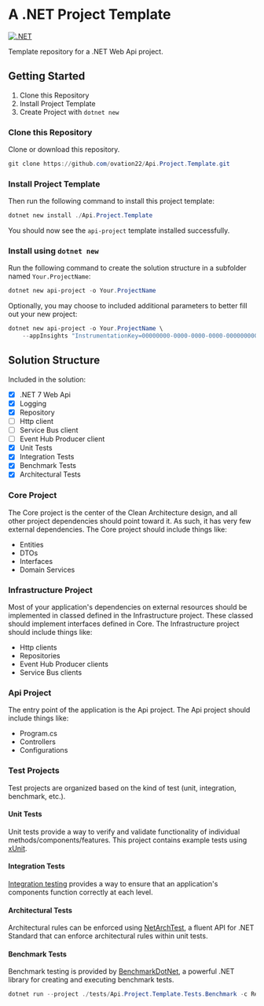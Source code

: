# A .NET Project Template

[![.NET](https://github.com/ovation22/Api.Project.Template/actions/workflows/dotnet.yml/badge.svg)](https://github.com/ovation22/Api.Project.Template/actions/workflows/dotnet.yml)

Template repository for a .NET Web Api project.

## Getting Started

1. Clone this Repository
1. Install Project Template
1. Create Project with `dotnet new`

### Clone this Repository

Clone or download this repository.

```powershell
git clone https://github.com/ovation22/Api.Project.Template.git
```

### Install Project Template

Then run the following command to install this project template:

```powershell
dotnet new install ./Api.Project.Template
```

You should now see the `api-project` template installed successfully.

### Install using `dotnet new`

Run the following command to create the solution structure in a subfolder named `Your.ProjectName`:

```powershell
dotnet new api-project -o Your.ProjectName
```

Optionally, you may choose to included additional parameters to better fill out your new project:

```powershell
dotnet new api-project -o Your.ProjectName \
    --appInsights "InstrumentationKey=00000000-0000-0000-0000-000000000000;IngestionEndpoint=https://eastus2-0.in.applicationinsights.azure.com/;LiveEndpoint=https://eastus2.livediagnostics.monitor.azure.com/"
```

## Solution Structure

Included in the solution:

- [x] .NET 7 Web Api
- [x] Logging
- [x] Repository
- [ ] Http client
- [ ] Service Bus client
- [ ] Event Hub Producer client
- [x] Unit Tests
- [x] Integration Tests
- [x] Benchmark Tests
- [x] Architectural Tests

### Core Project

The Core project is the center of the Clean Architecture design, and all other project dependencies should point toward it. As such, it has very few external dependencies. The Core project should include things like:

- Entities
- DTOs
- Interfaces
- Domain Services

### Infrastructure Project

Most of your application's dependencies on external resources should be implemented in classed defined in the Infrastructure project. These classed should implement interfaces defined in Core. The Infrastructure project should include things like:

- Http clients
- Repositories
- Event Hub Producer clients
- Service Bus clients

### Api Project

The entry point of the application is the Api project. The Api project should include things like:

- Program.cs
- Controllers
- Configurations

### Test Projects

Test projects are organized based on the kind of test (unit, integration, benchmark, etc.).

#### Unit Tests

Unit tests provide a way to verify and validate functionality of individual methods/components/features. This project contains example tests using [xUnit](https://xunit.net/).

#### Integration Tests

[Integration testing](https://learn.microsoft.com/en-us/aspnet/core/test/integration-tests) provides a way to ensure that an application's components function correctly at each level.

#### Architectural Tests

Architectural rules can be enforced using [NetArchTest](https://github.com/BenMorris/NetArchTest), a fluent API for .NET Standard that can enforce architectural rules within unit tests.

#### Benchmark Tests

Benchmark testing is provided by [BenchmarkDotNet](https://github.com/dotnet/BenchmarkDotNet), a powerful .NET library for creating and executing benchmark tests.

```powershell
dotnet run --project ./tests/Api.Project.Template.Tests.Benchmark -c Release
```

